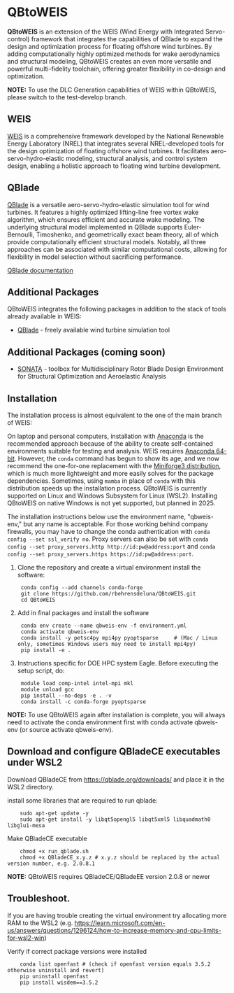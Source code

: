 # QBtoWEIS

**QBtoWEIS** is an extension of the WEIS (Wind Energy with Integrated Servo-control) framework that integrates the capabilities of QBlade to expand the design and optimization process for floating offshore wind turbines. By adding computationally highly optimized methods for wake aerodynamics and structural modeling, QBtoWEIS creates an even more versatile and powerful multi-fidelity toolchain, offering greater flexibility in co-design and optimization.

**NOTE:** To use the DLC Generation capabilities of WEIS within QBtoWEIS, please switch to the test-develop branch.
## WEIS

[WEIS](https://github.com/WISDEM/WEIS) is a comprehensive framework developed by the National Renewable Energy Laboratory (NREL) that integrates several NREL-developed tools for the design optimization of floating offshore wind turbines. It facilitates aero-servo-hydro-elastic modeling, structural analysis, and control system design, enabling a holistic approach to floating wind turbine development.

## QBlade

[QBlade](https://qblade.org/) is a versatile aero-servo-hydro-elastic simulation tool for wind turbines. It features a highly optimized lifting-line free vortex wake algorithm, which ensures efficient and accurate wake modeling. The underlying structural model implemented in QBlade supports Euler-Bernoulli, Timoshenko, and geometrically exact beam theory, all of which provide computationally efficient structural models. Notably, all three approaches can be associated with similar computational costs, allowing for flexibility in model selection without sacrificing performance.

[QBlade documentation](https://docs.qblade.org/)

## Additional Packages

QBtoWEIS integrates the following packages in addition to the stack of tools already available in WEIS:
* [QBlade](https://qblade.org/) - freely available wind turbine simulation tool

## Additional Packages (coming soon)

* [SONATA](https://github.com/ptrbortolotti/SONATA) - toolbox for Multidisciplinary Rotor Blade Design Environment for Structural Optimization and Aeroelastic Analysis

## Installation

The installation process is almost equivalent to the one of the main branch of WEIS:

On laptop and personal computers, installation with [Anaconda](https://www.anaconda.com) is the recommended approach because of the ability to create self-contained environments suitable for testing and analysis. WEIS requires [Anaconda 64-bit](https://www.anaconda.com/distribution/). However, the `conda` command has begun to show its age, and we now recommend the one-for-one replacement with the [Miniforge3 distribution](https://github.com/conda-forge/miniforge?tab=readme-ov-file#miniforge3), which is much more lightweight and more easily solves for the package dependencies. Sometimes, using `mamba` in place of `conda` with this distribution speeds up the installation process. QBtoWEIS is currently supported on Linux and Windows Subsystem for Linux (WSL2). Installing QBtoWEIS on native Windows is not yet supported, but planned in 2025.

The installation instructions below use the environment name, "qbweis-env," but any name is acceptable. For those working behind company firewalls, you may have to change the conda authentication with `conda config --set ssl_verify no`. Proxy servers can also be set with `conda config --set proxy_servers.http http://id:pw@address:port` and `conda config --set proxy_servers.https https://id:pw@address:port`.

1. Clone the repository and create a virtual environment install the software:
   
        conda config --add channels conda-forge
        git clone https://github.com/rbehrensdeluna/QBtoWEIS.git
        cd QBtoWEIS


2. Add in final packages and install the software

        conda env create --name qbweis-env -f environment.yml
        conda activate qbweis-env
        conda install -y petsc4py mpi4py pyoptsparse     # (Mac / Linux only, sometimes Windows users may need to install mpi4py)
        pip install -e .

3. Instructions specific for DOE HPC system Eagle.  Before executing the setup script, do:

        module load comp-intel intel-mpi mkl
        module unload gcc
        pip install --no-deps -e . -v
        conda install -c conda-forge pyoptsparse

**NOTE:** To use QBtoWEIS again after installation is complete, you will always need to activate the conda environment first with conda activate qbweis-env (or source activate qbweis-env).

## Download and configure QBladeCE executables under WSL2

   Download QBladeCE from https://qblade.org/downloads/ and place it in the WSL2 directory.
   
   install some libraries that are required to run qblade:
       	
        sudo apt-get update -y
        sudo apt-get install -y libqt5opengl5 libqt5xml5 libquadmath0 libglu1-mesa
        
   Make QBladeCE executable
   
        chmod +x run_qblade.sh
        chmod +x QBladeCE_x.y.z # x.y.z should be replaced by the actual version number, e.g. 2.0.8.1 

**NOTE:** QBtoWEIS requires QBladeCE/QBladeEE version 2.0.8 or newer
        
## Troubleshoot.
If you are having trouble creating the virtual environment try allocating more RAM to the WSL2 (e.g. https://learn.microsoft.com/en-us/answers/questions/1296124/how-to-increase-memory-and-cpu-limits-for-wsl2-win)

Verify if correct package versions were installed

        conda list openfast # (check if openfast version equals 3.5.2 otherwise uninstall and revert)
        pip uninstall openfast
        pip install wisdem==3.5.2
